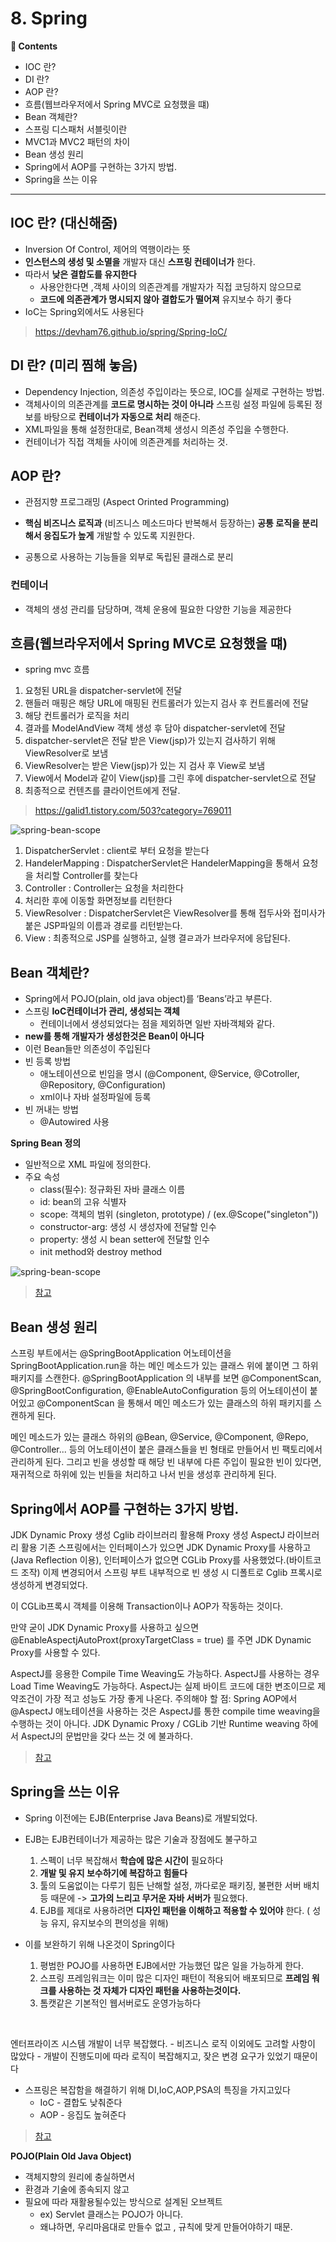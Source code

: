 # 8. Spring
**:book: Contents**
 * IOC 란?
 * DI 란?
 * AOP 란?
 * 흐름(웹브라우저에서 Spring MVC로 요청했을 떄)
 * Bean 객체란?
 * 스프링 디스패처 서블릿이란
 * MVC1과 MVC2 패턴의 차이
 * Bean 생성 원리
 * Spring에서 AOP를 구현하는 3가지 방법.
 * Spring을 쓰는 이유
 ---

## IOC 란? (대신해줌)
- Inversion Of Control, 제어의 역행이라는 뜻
- __인스턴스의 생성 및 소멸을__ 개발자 대신 __스프링 컨테이너가__ 한다.
- 따라서 __낮은 결합도를 유지한다__
  - 사용안한다면 ,객체 사이의 의존관계를 개발자가 직접 코딩하지 않으므로
  - __코드에 의존관계가 명시되지 않아 결합도가 떨어져__ 유지보수 하기 좋다
- IoC는 Spring외에서도 사용된다

> <https://devham76.github.io/spring/Spring-IoC/>

##  DI 란? (미리 찜해 놓음)
- Dependency Injection, 의존성 주입이라는 뜻으로, IOC를 실제로 구현하는 방법.
- 객체사이의 의존관계를 __코드로 명시하는 것이 아니라__ 스프링 설정 파일에 등록된 정보를 바탕으로 __컨테이너가 자동으로 처리__ 해준다.
- XML파일을 통해 설정한대로, Bean객체 생성시 의존성 주입을 수행한다.
- 컨테이너가 직접 객체들 사이에 의존관계를 처리하는 것.

## AOP 란?
- 관점지향 프로그래밍 (Aspect Orinted Programming)
- __핵심 비즈니스 로직과__ (비즈니스 메소드마다 반복해서 등장하는) __공통 로직을 분리해서 응집도가 높게__ 개발할 수 있도록 지원한다.

- 공통으로 사용하는 기능들을 외부로 독립된 클래스로 분리

### 컨테이너
- 객체의 생성 관리를 담당하며, 객체 운용에 필요한 다양한 기능을 제공한다



## 흐름(웹브라우저에서 Spring MVC로 요청했을 떄)
- spring mvc 흐름
1. 요청된 URL을 dispatcher-servlet에 전달
2. 핸들러 매핑은 해당 URL에 매핑된 컨트롤러가 있는지 검사 후 컨트롤러에 전달
3. 해당 컨트롤러가 로직을 처리
4. 결과를 ModelAndView 객체 생성 후 담아 dispatcher-servlet에 전달
5. dispatcher-servlet은 전달 받은 View(jsp)가 있는지 검사하기 위해 ViewResolver로 보냄
6. ViewResolver는 받은 View(jsp)가 있는 지 검사 후 View로 보냄
7. View에서 Model과 같이 View(jsp)를 그린 후에 dispatcher-servlet으로 전달
8. 최종적으로 컨텐츠를 클라이언트에게 전달.

> <https://galid1.tistory.com/503?category=769011>

![spring-bean-scope](https://user-images.githubusercontent.com/55946791/81907235-6661ae00-9602-11ea-8e55-030820fee0b9.png)

1. DispatcherServlet : client로 부터 요청을 받는다
2. HandelerMapping : DispatcherServlet은 HandelerMapping을 통해서 요청을 처리할 Controller를 찾는다
3. Controller : Controller는 요청을 처리한다
4. 처리한 후에 이동할 화면정보를 리턴한다
5. ViewResolver : DispatcherServlet은 ViewResolver를 통해 접두사와 접미사가 붙은 JSP파일의 이름과 경로를 리턴받는다.
6. View : 최종적으로 JSP를 실행하고, 실행 결ㄹ과가 브라우저에 응답된다.



## Bean 객체란?
- Spring에서 POJO(plain, old java object)를 ‘Beans’라고 부른다.
- 스프링 __IoC컨테이너가 관리, 생성되는 객체__
  - 컨테이너에서 생성되었다는 점을 제외하면 일반 자바객체와 같다.
- __new를 통해 개발자가 생성한것은 Bean이 아니다__
- 이런 Bean들만 의존성이 주입된다
- 빈 등록 방법
  - 애노테이션으로 빈임을 명시 (@Component, @Service, @Cotroller, @Repository, @Configuration)
  - xml이나 자바 설정파일에 등록
- 빈 꺼내는 방법
  - @Autowired 사용

**Spring Bean 정의**
- 일반적으로 XML 파일에 정의한다.
- 주요 속성
  - class(필수): 정규화된 자바 클래스 이름
  - id: bean의 고유 식별자
  - scope: 객체의 범위 (singleton, prototype) / (ex.@Scope("singleton"))
  - constructor-arg: 생성 시 생성자에 전달할 인수
  - property: 생성 시 bean setter에 전달할 인수
  - init method와 destroy method

![spring-bean-scope](https://user-images.githubusercontent.com/55946791/81903954-8773d000-95fd-11ea-8d07-246228465860.png)

>[참고](https://gmlwjd9405.github.io/2018/11/10/spring-beans.html)

## Bean 생성 원리
스프링 부트에서는 @SpringBootApplication 어노테이션을 SpringBootApplication.run을 하는 메인 메소드가 있는 클래스 위에 붙이면 그 하위 패키지를 스캔한다. @SpringBootApplication 의 내부를 보면 @ComponentScan, @SpringBootConfiguration, @EnableAutoConfiguration 등의 어노테이션이 붙어있고 @ComponentScan 을 통해서 메인 메소드가 있는 클래스의 하위 패키지를 스캔하게 된다.

메인 메소드가 있는 클래스 하위의 @Bean, @Service, @Component, @Repo, @Controller... 등의 어노테이션이 붙은 클래스들을 빈 형태로 만들어서 빈 팩토리에서 관리하게 된다. 그리고 빈을 생성할 때 해당 빈 내부에 다른 주입이 필요한 빈이 있다면, 재귀적으로 하위에 있는 빈들을 처리하고 나서 빈을 생성후 관리하게 된다.

## Spring에서 AOP를 구현하는 3가지 방법.

JDK Dynamic Proxy 생성
Cglib 라이브러리 활용해 Proxy 생성
AspectJ 라이브러리 활용
기존 스프링에서는 인터페이스가 있으면 JDK Dynamic Proxy를 사용하고(Java Reflection 이용), 인터페이스가 없으면 CGLib Proxy를 사용했었다.(바이트코드 조작) 이제 변경되어서 스프링 부트 내부적으로 빈 생성 시 디폴트로 Cglib 프록시로 생성하게 변경되었다.

이 CGLib프록시 객체를 이용해 Transaction이나 AOP가 작동하는 것이다.

만약 굳이 JDK Dynamic Proxy를 사용하고 싶으면 @EnableAspectjAutoProxt(proxyTargetClass = true) 를 주면 JDK Dynamic Proxy를 사용할 수 있다.

AspectJ를 응용한 Compile Time Weaving도 가능하다. AspectJ를 사용하는 경우 Load Time Weaving도 가능하다.
AspectJ는 실제 바이트 코드에 대한 변조이므로 제약조건이 가장 적고 성능도 가장 좋게 나온다.
주의해야 할 점: Spring AOP에서 @AspectJ 애노테이션을 사용하는 것은 AspectJ를 통한 compile time weaving을 수행하는 것이 아니다. JDK Dynamic Proxy / CGLib 기반 Runtime weaving 하에서 AspectJ의 문법만을 갖다 쓰는 것 에 불과하다.

> [참고](https://tramyu.github.io/etc/interview/)

##  Spring을 쓰는 이유
- Spring 이전에는 EJB(Enterprise Java Beans)로 개발되었다.
- EJB는 EJB컨테이너가 제공하는 많은 기술과 장점에도 불구하고
    1. 스펙이 너무 복잡해서 __학습에 많은 시간이__ 필요하다
    2. __개발 및 유지 보수하기에 복잡하고 힘들다__
    3. 툴의 도움없이는 다루기 힘든 난해할 설정, 까다로운 패키징, 불편한 서버 배치 등 때문에 -> __고가의 느리고 무거운 자바 서버가__ 필요했다.
    4. EJB를 제대로 사용하려면 __디자인 패턴을 이해하고 적용할 수 있어야__ 한다. ( 성능 유지, 유지보수의 편의성을 위해)



- 이를 보완하기 위해 나온것이 Spring이다
    1. 평범한 POJO를 사용하면 EJB에서만 가능했던 많은 일을 가능하게 한다.
    2. 스프링 프레임워크는 이미 많은 디자인 패턴이 적용되어 배포되므로 __프레임 워크를 사용하는 것 자체가 디자인 패턴을 사용하는것이다.__
    3. 톰캣같은 기본적인 웹서버로도 운영가능하다


<br>

엔터프라이즈 시스템 개발이 너무 복잡했다.
	- 비즈니스 로직 이외에도 고려할 사항이 많았다
	- 개발이 진행도미에 따라 로직이 복잡해지고, 잦은 변경 요구가 있었기 때문이다
- 스프링은 복잡함을 해결하기 위해 DI,IoC,AOP,PSA의 특징을 가지고있다
  - IoC - 결합도 낮춰준다
  - AOP - 응집도 높혀준다

>[참고](https://galid1.tistory.com/493)

**POJO(Plain Old Java Object)**
- 객체지향의 원리에 충실하면서
- 환경과 기술에 종속되지 않고
- 필요에 따라 재활용될수있는 방식으로 설계된 오브젝트
  - ex) Servlet 클래스는 POJO가 아니다.
  - 왜냐하면, 우리마음대로 만들수 없고 , 규칙에 맞게 만들어야하기 때문.
